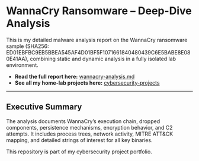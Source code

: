 # WannaCry Ransomware – Deep-Dive Analysis

This is my detailed malware analysis report on the WannaCry ransomware sample (SHA256: ED01EBFBC9EB5BBEA545AF4D01BF5F1071661840480439C6E5BABE8E080E41AA), combining static and dynamic analysis in a fully isolated lab environment.

- **Read the full report here:** [wannacry-analysis.md](wannacry-analysis.md)
- **See all my home-lab projects here:** [cybersecurity-projects](https://github.com/Oligo12/cybersecurity-projects/tree/main)

---

## Executive Summary
The analysis documents WannaCry’s execution chain, dropped components, persistence mechanisms, encryption behavior, and C2 attempts. It includes process trees, network activity, MITRE ATT&CK mapping, and detailed strings of interest for all key binaries.

This repository is part of my cybersecurity project portfolio.
